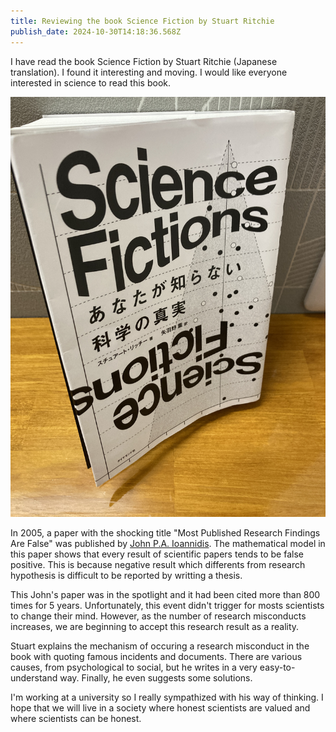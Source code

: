 ```yaml
---
title: Reviewing the book Science Fiction by Stuart Ritchie
publish_date: 2024-10-30T14:18:36.568Z
---
```


I have read the book Science Fiction by Stuart Ritchie (Japanese translation). I found it interesting and moving. I would like everyone interested in science to read this book.

![book](/posts/img/sciencefiction.jpg)

In 2005, a paper with the shocking title "Most Published Research Findings Are False" was published by [John P.A. Ioannidis](https://med.stanford.edu/profiles/john-ioannidis). The mathematical model in this paper shows that every result of scientific papers tends to be
false positive. This is because negative result which differents from research hypothesis is difficult to be reported by writting a thesis.

This John's paper was in the spotlight and it had been cited more than 800 times for 5 years. Unfortunately, this event didn't trigger for mosts scientists to change their mind. However, as the number of research misconducts increases, we are beginning to accept this research result as a reality.

Stuart explains the mechanism of occuring a research misconduct in the book with quoting famous incidents and documents. There are various causes, from psychological to social, but he writes in a very easy-to-understand way. Finally, he even suggests some solutions.

I'm working at a university so I really sympathized with his way of thinking. I hope that we will live in a society where honest scientists are valued and where scientists can be honest.
